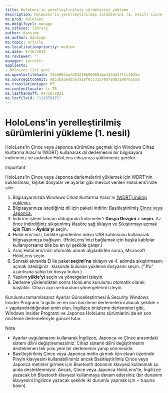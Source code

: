 ```yaml
---
title: HoloLens'in yerelleştirilmiş sürümlerini yükleme
description: HoloLens'in yerelleştirilmiş sürümlerini (1. nesil) Çince ve Japonca sürümler de dahil olmak üzere yükleme hakkında bilgi.
ms.prod: hololens
ms.mktglfcycl: manage
ms.sitesec: library
author: dansimp
ms.author: dansimp
ms.topic: article
ms.localizationpriority: medium
ms.date: 9/16/2019
ms.reviewer: ''
manager: jarrettr
appliesto:
- HoloLens (1st gen)
ms.openlocfilehash: 74eb003aafd23218b90988abe113d35f1fc3035a
ms.sourcegitcommit: ad53ba5edd567a18f0c172578d78db3190701650
ms.translationtype: MT
ms.contentlocale: tr-TR
ms.lasthandoff: 04/19/2021
ms.locfileid: "111379171"
---
```

# <a name="install-localized-versions-of-hololens-1st-gen"></a>HoloLens'in yerelleştirilmiş sürümlerini yükleme (1. nesil)

HoloLens'in Çince veya Japonca sürümüne geçmek için Windows Cihaz Kurtarma Aracı'nı (WDRT) kullanarak dil derlemesini bir bilgisayara indirmeniz ve ardından HoloLens cihazınıza yüklemeniz gerekir.

> [!IMPORTANT]
> HoloLens'in Çince veya Japonca derlemelerini yüklemek için WDRT'nin kullanılması, kişisel dosyalar ve ayarlar gibi mevcut verileri HoloLens'inize siler. 

1. Bilgisayarınızda Windows Cihaz Kurtarma Aracı'nı [(WDRT) indirip yükleyin.](https://support.microsoft.com/help/12379)
1. Bilgisayarınıza istediğiniz dil için paketi indirin: Basitleştirilmiş [Çince veya](https://aka.ms/hololensdownload-ch) [Japonca.](https://aka.ms/hololensdownload-jp)
1. İndirme işlemi tamam olduğunda İndirmeler'i **Dosya Gezgini**  >  **seçin.** Az önce indirdiğiniz sıkıştırılmış klasöre sağ tıklayın ve Sıkıştırmayı açmak **için Tüm**  >  **Ayıkla'yı** seçin.
1. HoloLens'inizi, birlikte gönderilen mikro USB kablosunu kullanarak bilgisayarınıza bağlayın. (HoloLens'inizi bağlamak için başka kablolar kullanıyorsanız bile bu en iyi şekilde çalışır.)
1. Araç HoloLens'inizi otomatik olarak algıladikten sonra, Microsoft HoloLens seçin.
1. Sonraki ekranda El ile paket **seçimi'ne** tıklayın ve 4. adımda sıkıştırmasını açmak istediğiniz   klasörde bulunan yükleme dosyasını seçin. (".ffu" uzantısına sahip bir dosya bulun.) 
1. Yazılım **yükle'yi** seçin ve yönergeleri izleyin. 
1. Derleme yüklendikten sonra HoloLens kurulumu otomatik olarak başlatılır. Cihazı açın ve kurulum yönergelerini izleyin. 

Kurulumu tamamlasanız Ayarlar Güncelleştirmesi & Security Windows Insider Programı 'a gidin ve en son önizleme derlemelerini alacak şekilde  >    >  yapılandırıldığından emin olun. İngilizce önizleme derlemeleri gibi, Windows Insider Programı ve Japonca HoloLens sürümlerini de en son önizleme derlemeleriyle güncel tutar.

> [!NOTE]
>  
> - Ayarlar uygulamasını kullanarak İngilizce, Japonca ve Çince arasındaki sistem dilini değiştiremezsiniz. Cihaz sistemi dilini değiştirmenin desteklenen tek yolu yeni bir derlemenin yanıp sönmesidir.
> - Basitleştirilmiş Çince veya Japonca metin girmek için ekran üzerinde Pinyin klavyesini kullanabilirsiniz ancak Basitleştirilmiş Çince veya Japonca metinler girmek için Bluetooth donanım klavyesi kullanmak şu anda desteklenmiyor.  Ancak, Çince veya Japonca HoloLens'te, İngilizce yazacak bir Bluetooth klavyesi kullanmaya devam edersiniz (bir donanım klavyesini İngilizce yazacak şekilde iki durumlu yapmak için ~ tuşuna basın).
